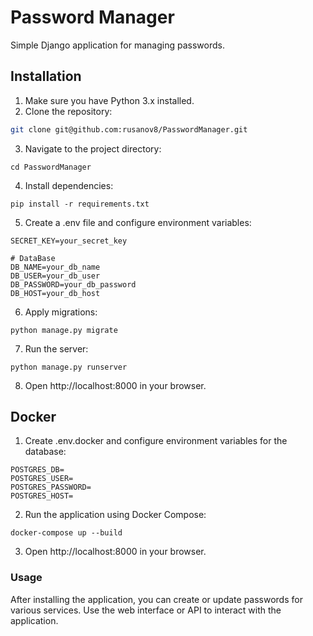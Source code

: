 # Password Manager

Simple Django application for managing passwords.

## Installation

1. Make sure you have Python 3.x installed.
2. Clone the repository:

```bash
git clone git@github.com:rusanov8/PasswordManager.git
```
3. Navigate to the project directory:
```
cd PasswordManager
```
4. Install dependencies:
```
pip install -r requirements.txt
```

5. Create a .env file and configure environment variables:
```
SECRET_KEY=your_secret_key

# DataBase
DB_NAME=your_db_name
DB_USER=your_db_user
DB_PASSWORD=your_db_password
DB_HOST=your_db_host
```

6. Apply migrations:
```
python manage.py migrate
```
7. Run the server:
```
python manage.py runserver
```
8. Open http://localhost:8000 in your browser.


## Docker

1. Create .env.docker and configure environment variables for the database:
```
POSTGRES_DB=
POSTGRES_USER=
POSTGRES_PASSWORD=
POSTGRES_HOST=
```

2. Run the application using Docker Compose:
```
docker-compose up --build
```

3. Open http://localhost:8000 in your browser.



### Usage
After installing the application, you can create or update passwords for various services. Use the web interface or API to interact with the application.

